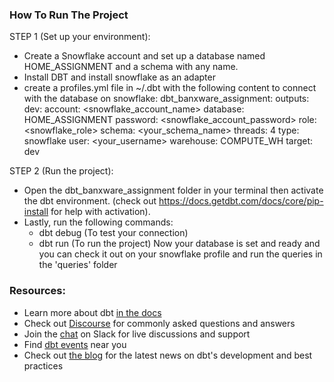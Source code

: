 ### How To Run The Project

STEP 1 (Set up your environment):

  - Create a Snowflake account and set up a database named HOME_ASSIGNMENT and a schema with any name.
  - Install DBT and install snowflake as an adapter
  - create a profiles.yml file in ~/.dbt with the following content to connect with the database on snowflake:
    dbt_banxware_assignment:
      outputs:
        dev:
          account: <snowflake_account_name>
          database: HOME_ASSIGNMENT
          password: <snowflake_account_password>
          role: <snowflake_role>
          schema: <your_schema_name>
          threads: 4
          type: snowflake
          user: <your_username>
          warehouse: COMPUTE_WH
      target: dev
  
STEP 2 (Run the project):

  - Open the dbt_banxware_assignment folder in your terminal then activate the dbt environment.
      (check out https://docs.getdbt.com/docs/core/pip-install for help with activation).
  - Lastly, run the following commands:
      - dbt debug (To test your connection)
      - dbt run (To run the project)
Now your database is set and ready and you can check it out on your snowflake profile and run the queries in the 'queries' folder

### Resources:
- Learn more about dbt [in the docs](https://docs.getdbt.com/docs/introduction)
- Check out [Discourse](https://discourse.getdbt.com/) for commonly asked questions and answers
- Join the [chat](https://community.getdbt.com/) on Slack for live discussions and support
- Find [dbt events](https://events.getdbt.com) near you
- Check out [the blog](https://blog.getdbt.com/) for the latest news on dbt's development and best practices
